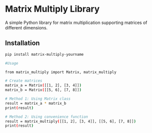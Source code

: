 # Matrix Multiply Library

A simple Python library for matrix multiplication supporting matrices of different dimensions.

## Installation

```bash
pip install matrix-multiply-yourname

#Usage

from matrix_multiply import Matrix, matrix_multiply

# Create matrices
matrix_a = Matrix([[1, 2], [3, 4]])
matrix_b = Matrix([[5, 6], [7, 8]])

# Method 1: Using Matrix class
result = matrix_a * matrix_b
print(result)

# Method 2: Using convenience function
result = matrix_multiply([[1, 2], [3, 4]], [[5, 6], [7, 8]])
print(result)